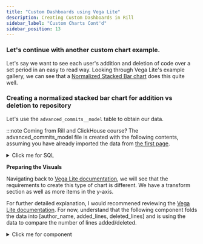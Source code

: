 ```yaml
---
title: "Custom Dashboards using Vega Lite"
description: Creating Custom Dashboards in Rill
sidebar_label: "Custom Charts Cont'd"
sidebar_position: 13
---
```


### Let's continue with another custom chart example.

Let's say we want to see each user's addition and deletion of code over a set period in an easy to read way. 
Looking through Vega Lite's example gallery, we can see that a [Normalized Stacked Bar chart](https://vega.github.io/vega-lite/examples/stacked_bar_normalize.html) does this quite well.

### Creating a normalized stacked bar chart for addition vs deletion to repository

Let's use the `advanced_commits__model` table to obtain our data.


:::note Coming from Rill and ClickHouse course?
The advanced_commits_model file is created with the following contents, assuming you have already imported the data from [the first page](/tutorials/rill_basics/import).

<details>
  <summary>Click me for SQL</summary>
```sql
-- Model SQL
-- Reference documentation: https://docs.rilldata.com/reference/project-files/models
-- @materialize: true

WITH commit_file_stats AS (
    SELECT
        a.*,
        b.filename,
        b.added_lines,
        b.deleted_lines,
        REGEXP_EXTRACT(b.new_path, '(.*/)', 1) AS directory_path, 
    FROM
        commits__ a
    inner JOIN
        modified_files__ b
    ON
        a.commit_hash = b.commit_hash
)
SELECT
    author_date,
    author_name,
    directory_path,
    filename,
    STRING_AGG(DISTINCT commit_msg, ', ') AS commit_msg,

    COUNT(DISTINCT commit_hash) AS num_commits,
    SUM(added_lines) - SUM(deleted_lines) AS net_line_changes, 
    SUM(added_lines) + SUM(deleted_lines) AS total_line_changes, 

    -- (SUM(deleted_lines) / (SUM(added_lines) + SUM(deleted_lines))) as CodeDeletePercent, 
    sum(added_lines) as added_lines,
    sum(deleted_lines) as deleted_lines, 

FROM
    commit_file_stats
WHERE
    directory_path IS NOT NULL
GROUP BY 
    --directory_path, filename, author_name, author_date
    ALL
ORDER BY
    directory_path DESC 
```
</details>
:::


**Preparing the Data**

In order to calculate the percentage of added vs deleted lines of code to the repository, we will need to include both `added_lines` and `deleted_lines` to the `SELECT` statement. As we will be grouping by the author, we will also need `author_name`.

<details>
  <summary>Click me for SQL</summary>
```sql
data:
  sql: |   
    select     
      author_name,
      sum(added_lines) as added_lines,
      sum(deleted_lines) as deleted_lines,
    from advanced_commits___model
    where author_date > '2024-07-21 00:00:00 Z'
    group by author_name
```
</details>

**Preparing the Visuals**

Navigating back to [Vega Lite documentation](https://vega.github.io/vega-lite/examples/stacked_bar_normalize.html), we will see that the requirements to create this type of chart is different. We have a transform section as well as more items in the y-axis.

For further detailed explanation, I would recommened reviewing the [Vega Lite documentation](https://vega.github.io/vega-lite/docs/transform.html). For now, understand that the following component folds the data into [author_name, added_lines, deleted_lines] and is using the data to compare the number of lines added/deleted.

<details>
  <summary>Click me for component</summary>
```yaml
vega_lite: |
  {
    "$schema": "https://vega.github.io/schema/vega-lite/v5.json",
    "data": {"name": "table"},
    "width": "container",
    "height": 360,
    "transform": [
        {
          "fold": ["added_lines", "deleted_lines"],
          "as": ["line_type", "line_count"]
        },
        {
          "calculate": "datum.line_type === 'added_lines' ? 'Added Lines' : 'Deleted Lines'",
          "as": "Line Type"
        }
      ],
    "mark": "bar",
    "encoding": {
      "x": {
        "field": "author_name",
        "type": "nominal"
      },
      "y": {
        "aggregate": "sum",
        "field": "line_count",
        "type": "quantitative",
        "stack": "normalize"
      },
        "color": {
          "field": "Line Type",
          "type": "nominal",
          "scale": {
            "domain": ["Added Lines", "Deleted Lines"],
            "range": ["green", "red"]
            }
          }
        }
    }
  
```
</details>

**Custom Chart Complete**

With both components ready, your dashboard should look something like this:
![img](/img/tutorials/301/normalized.png)

```yaml
# Chart YAML
# Reference documentation: https://docs.rilldata.com/reference/project-files/charts
    
type: component

data:
  sql: |   
    select     
      author_name,
      sum(added_lines) as added_lines,
      sum(deleted_lines) as deleted_lines,
    from advanced_commits___model
    where author_date > '2024-07-21 00:00:00 Z'
    group by author_name
    
    
  
    
vega_lite: |
  {
    "$schema": "https://vega.github.io/schema/vega-lite/v5.json",
    "data": {"name": "table"},
    "width": "container",
    "height": 360,
    "transform": [
        {
          "fold": ["added_lines", "deleted_lines"],
          "as": ["line_type", "line_count"]
        },
        {
          "calculate": "datum.line_type === 'added_lines' ? 'Added Lines' : 'Deleted Lines'",
          "as": "Line Type"
        }
        
      ],
    "mark": "bar",
    "encoding": {
      "x": {
        "field": "author_name",
        "type": "nominal"
      },
      "y": {
        "aggregate": "sum",
        "field": "line_count",
        "type": "quantitative",
        "stack": "normalize"
      },
        "color": {
          "field": "Line Type",
          "type": "nominal",
          "scale": {
            "domain": ["Added Lines", "Deleted Lines"],
            "range": ["green", "red"]
            }
          }
        }
    }
```

import DocsRating from '@site/src/components/DocsRating';

---
<DocsRating />